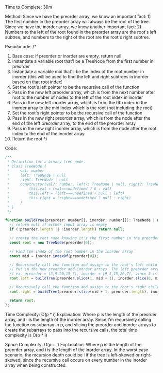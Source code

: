 Time to Complete: 30m

Method: Since we have the preorder array, we know an important fact: 1) The first number in the preorder array will always be the root of the tree. Since we have the inorder array, we know another important fact: 2) Numbers to the left of the root found in the preorder array are the root's left subtree, and numbers to the right of the root are the root's right subtree.

Pseudocode:
/*
1. Base case: if preorder or inorder are empty, return null
2. Instantiate a variable root that'l be a TreeNode from the first number in preorder
3. Instantiate a variable mid that'll be the index of the root number in inorder (this will be used to find the left and right subtrees in inorder based on that root index)
4. Set the root's left pointer to be the recursive call of the function
  1. Pass in the new left preorder array, which is from the next number after root to the number of nodes to the left of the root index in inorder
  2. Pass in the new left inorder array, which is from the 0th index in the inorder array to the mid index which is the root (not including the root)
5. Set the root's right pointer to be the recursive call of the function
  1. Pass in the new right preorder array, which is from the node after the end of the left preorder array, to the end of the preorder array
  2. Pass in the new right inorder array, which is from the node after the root index to the end of the inorder array
6. Return the root
*/

Code:

```js
/**
 * Definition for a binary tree node.
 * class TreeNode {
 *     val: number
 *     left: TreeNode | null
 *     right: TreeNode | null
 *     constructor(val?: number, left?: TreeNode | null, right?: TreeNode | null) {
 *         this.val = (val===undefined ? 0 : val)
 *         this.left = (left===undefined ? null : left)
 *         this.right = (right===undefined ? null : right)
 *     }
 * }
 */

function buildTree(preorder: number[], inorder: number[]): TreeNode | null {
  // return null if either input array is empty
  if (!preorder.length || !inorder.length) return null;

  // create the root node knowing it's the first number in the preorder array
  const root = new TreeNode(preorder[0]);

  // Find the index of the root number in the inorder array
  const mid = inorder.indexOf(preorder[0]);

  // Recursively call the function and assign to the root's left child
  // Put in the new preorder and inorder arrays. The left preorder array will be the same length as the number of nodes to the left of the root found in inorder (since they're both the left subtree of the current root)
  // ex. preorder = [3,9,20,15,7], inorder = [9,3,15,20,7], since 3 is the root, and it's found in index 1 of inorder, that means the left subtree contains 1 node, since only 9 is to the left of the root node in inorder. That means, the preorder array that contains this left subtree will go from index 1 in preorder (the 9) up to the mid pointer root in inorder + 1 (so a total of 1 node, which makes up the left subtree, +1 because slicing is exclusive)
  root.left = buildTree(preorder.slice(1, mid + 1), inorder.slice(0, mid));

  // Recursively call the function and assign to the root's right child
  root.right = buildTree(preorder.slice(mid + 1, preorder.length), inorder.slice(mid + 1, inorder.length));

  return root;
};
```


Time Complexity: O(p * i)
Explanation: Where p is the length of the preorder array, and i is the length of the inorder array. Since I'm recursively calling the function on subarray in p, and slicing the preorder and inorder arrays to create the subarrays to pass into the recursive calls, the total time complexity is O(p * i) 

Space Complexity: O(p + i)
Explanation: Where p is the length of the preorder array, and i is the length of the inorder array. In the worst case scenario, the recursion depth could be i if the tree is left-skewed or right-skewed, since the recursive call occurs on every number in the inorder array when being constructed.
